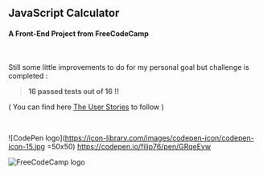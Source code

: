 ## JavaScript Calculator

#### A Front-End Project from **FreeCodeCamp**

<br />

Still some little improvements to do for my personal goal but challenge is completed :

> **16 passed tests out of 16 !!**

( You can find here [The User Stories](https://www.freecodecamp.org/learn/front-end-libraries/front-end-libraries-projects/build-a-javascript-calculator) to follow )

<br />

![CodePen logo](https://icon-library.com/images/codepen-icon/codepen-icon-15.jpg =50x50) <https://codepen.io/filip76/pen/GRqeEyw>

![FreeCodeCamp logo](https://encrypted-tbn0.gstatic.com/images?q=tbn:ANd9GcQZB5Q9Xaot1lqA3cGZX7-bP39Zt-vTTDcflQ&usqp=CAU)
